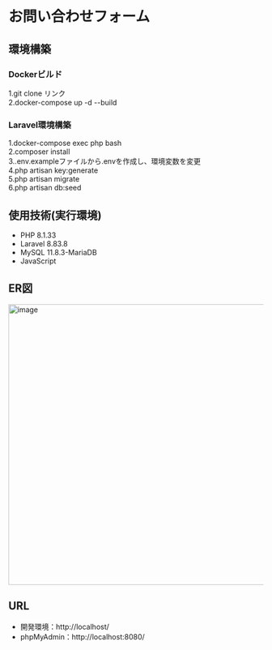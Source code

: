 # お問い合わせフォーム

## 環境構築
### Dockerビルド
1.git clone リンク  
2.docker-compose up -d --build

### Laravel環境構築
1.docker-compose exec php bash  
2.composer install  
3..env.exampleファイルから.envを作成し、環境変数を変更  
4.php artisan key:generate  
5.php artisan migrate  
6.php artisan db:seed  

## 使用技術(実行環境)
- PHP 8.1.33
- Laravel  8.83.8
- MySQL  11.8.3-MariaDB
- JavaScript

## ER図
<img width="775" height="554" alt="image" src="https://github.com/user-attachments/assets/0050e9a7-553f-4536-9072-f5f46d0fb81a" />

## URL
-  開発環境：http://localhost/
-  phpMyAdmin：http://localhost:8080/
